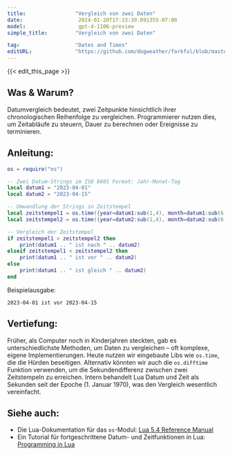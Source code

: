 ```yaml
---
title:                "Vergleich von zwei Daten"
date:                  2024-01-20T17:33:39.091355-07:00
model:                 gpt-4-1106-preview
simple_title:         "Vergleich von zwei Daten"

tag:                  "Dates and Times"
editURL:              "https://github.com/dogweather/forkful/blob/master/content/de/lua/comparing-two-dates.md"
---
```


{{< edit_this_page >}}

## Was & Warum?
Datumvergleich bedeutet, zwei Zeitpunkte hinsichtlich ihrer chronologischen Reihenfolge zu vergleichen. Programmierer nutzen dies, um Zeitabläufe zu steuern, Dauer zu berechnen oder Ereignisse zu terminieren.

## Anleitung:
```Lua
os = require("os")

-- Zwei Datum-Strings im ISO 8601 Format: Jahr-Monat-Tag
local datum1 = "2023-04-01"
local datum2 = "2023-04-15"

-- Umwandlung der Strings in Zeitstempel
local zeitstempel1 = os.time({year=datum1:sub(1,4), month=datum1:sub(6,7), day=datum1:sub(9,10)})
local zeitstempel2 = os.time({year=datum2:sub(1,4), month=datum2:sub(6,7), day=datum2:sub(9,10)})

-- Vergleich der Zeitstempel
if zeitstempel1 > zeitstempel2 then
    print(datum1 .. " ist nach " .. datum2)
elseif zeitstempel1 < zeitstempel2 then
    print(datum1 .. " ist vor " .. datum2)
else
    print(datum1 .. " ist gleich " .. datum2)
end
```
Beispielausgabe:
```
2023-04-01 ist vor 2023-04-15
```

## Vertiefung:
Früher, als Computer noch in Kinderjahren steckten, gab es unterschiedlichste Methoden, um Daten zu vergleichen – oft komplexe, eigene Implementierungen. Heute nutzen wir eingebaute Libs wie `os.time`, die die Hürden beseitigen. Alternativ könnten wir auch die `os.difftime` Funktion verwenden, um die Sekundendifferenz zwischen zwei Zeitstempeln zu erreichen. Intern behandelt Lua Datum und Zeit als Sekunden seit der Epoche (1. Januar 1970), was den Vergleich wesentlich vereinfacht.

## Siehe auch:
- Die Lua-Dokumentation für das `os`-Modul: [Lua 5.4 Reference Manual](https://www.lua.org/manual/5.4/manual.html#6.9)
- Ein Tutorial für fortgeschrittene Datum- und Zeitfunktionen in Lua: [Programming in Lua](https://www.lua.org/pil/22.1.html)
